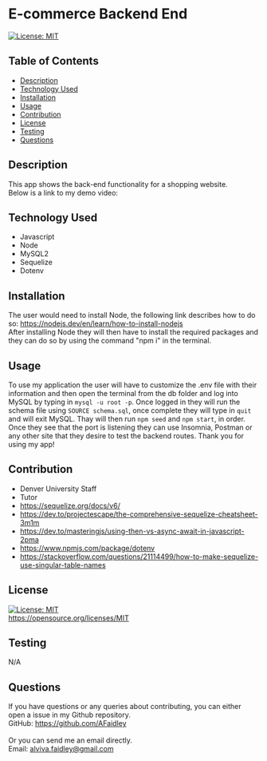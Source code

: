 # E-commerce Backend End
[![License: MIT](https://img.shields.io/badge/License-MIT-yellow.svg)](https://opensource.org/licenses/MIT)
## Table of Contents
* [Description](#description)
* [Technology Used](#technology-used)
* [Installation](#installation)
* [Usage](#usage)
* [Contribution](#contribution)
* [License](#license)
* [Testing](#testing)
* [Questions](#questions)
## Description
This app shows the back-end functionality for a shopping website.
<br>
Below is a link to my demo video:
<br>


## Technology Used
- Javascript
- Node
- MySQL2
- Sequelize
- Dotenv

## Installation
The user would need to install Node, the following link describes how to do so: https://nodejs.dev/en/learn/how-to-install-nodejs <br> After installing Node they will then have to install the required packages and they can do so by using the command "npm i" in the terminal.
## Usage
To use my application the user will have to customize the .env file with their information and then open the terminal from the db folder and log into MySQL by typing in `mysql -u root -p`. Once logged in they will run the schema file using `SOURCE schema.sql`, once complete they will type in `quit` and will exit MySQL. Thay will then run `npm seed` and `npm start`, in order. Once they see that the port is listening they can use Insomnia, Postman or any other site that they desire to test the backend routes. 
Thank you for using my app!
## Contribution
- Denver University Staff
- Tutor
- https://sequelize.org/docs/v6/
- https://dev.to/projectescape/the-comprehensive-sequelize-cheatsheet-3m1m
- https://dev.to/masteringjs/using-then-vs-async-await-in-javascript-2pma
- https://www.npmjs.com/package/dotenv
- https://stackoverflow.com/questions/21114499/how-to-make-sequelize-use-singular-table-names

## License
[![License: MIT](https://img.shields.io/badge/License-MIT-yellow.svg)](https://opensource.org/licenses/MIT)
<br>
https://opensource.org/licenses/MIT

## Testing
N/A

## Questions
If you have questions or any queries about contributing, you can either open a issue in my Github repository. <br>
GitHub: <https://github.com/AFaidley> <br>
<br>
Or you can send me an email directly. <br>
Email: <alviva.faidley@gmail.com>
